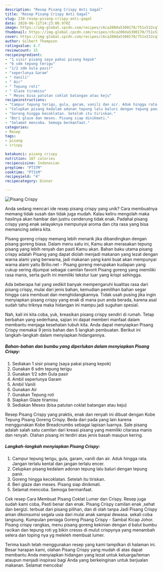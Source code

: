 ```yaml
---
description: "Resep Pisang Crispy Anti Gagal"
title: "Resep Pisang Crispy Anti Gagal"
slug: 238-resep-pisang-crispy-anti-gagal
date: 2020-06-11T14:23:00.970Z
image: https://img-global.cpcdn.com/recipes/c6ca280da5300170/751x532cq70/pisang-crispy-foto-resep-utama.jpg
thumbnail: https://img-global.cpcdn.com/recipes/c6ca280da5300170/751x532cq70/pisang-crispy-foto-resep-utama.jpg
cover: https://img-global.cpcdn.com/recipes/c6ca280da5300170/751x532cq70/pisang-crispy-foto-resep-utama.jpg
author: Gilbert Thompson
ratingvalue: 4.7
reviewcount: 15
recipeingredient:
- "1 sisir pisang saya pakai pisang kepok"
- "6 sdm tepung terigu"
- "1/2 sdm Gula pasir"
- "seperlunya Garam"
- " Vanili"
- " Air"
- " Tepung roti"
- " Glaze tiramisu"
- " Meses bisa patutan coklat batangan atau keju"
recipeinstructions:
- "Campur tepung terigu, gula, garam, vanili dan air. Aduk hingga rata. Jangan terlalu kental dan jangan terlalu encer."
- "Celupkan pisang kedalam adonan tepung lalu baluri dengan tepung panir."
- "Goreng hingga kecoklatan. Setelah itu tiriskan."
- "Beri glaze dan meses. Pisang siap dinikmati."
- "Selamat mencoba. Semoga bermanfaat."
categories:
- Resep
tags:
- pisang
- crispy

katakunci: pisang crispy 
nutrition: 167 calories
recipecuisine: Indonesian
preptime: "PT37M"
cooktime: "PT31M"
recipeyield: "4"
recipecategory: Dinner

---
```



![Pisang Crispy](https://img-global.cpcdn.com/recipes/c6ca280da5300170/751x532cq70/pisang-crispy-foto-resep-utama.jpg)

Anda sedang mencari ide resep pisang crispy yang unik? Cara membuatnya memang tidak susah dan tidak juga mudah. Kalau keliru mengolah maka hasilnya akan hambar dan justru cenderung tidak enak. Padahal pisang crispy yang enak selayaknya mempunyai aroma dan cita rasa yang bisa memancing selera kita.

Pisang goreng crispy memang lebih menarik jika dibandingkan dengan pisang goreng biasa. Dalam menu satu ini, Kamu akan merasakan tepung pisang yang lebih renyah dan pasti Kamu akan. Bahan baku utama pisang crispy adalah Pisang yang dapat diolah menjadi makanan yang lezat dengan warna alami yang berwarna, jadi makanan yang kami buat akan mempunyai warna alami yaitu Brilio.net - Pisang goreng merupakan kudapan yang cukup sering dijumpai sebagai camilan favorit Pisang goreng yang memiliki rasa manis, serta gurih ini memiliki tekstur luar yang krispi sehingga.

Ada beberapa hal yang sedikit banyak mempengaruhi kualitas rasa dari pisang crispy, mulai dari jenis bahan, kemudian pemilihan bahan segar hingga cara membuat dan menghidangkannya. Tidak usah pusing jika ingin menyiapkan pisang crispy yang enak di mana pun anda berada, karena asal sudah tahu triknya maka hidangan ini mampu jadi suguhan spesial.


Nah, kali ini kita coba, yuk, kreasikan pisang crispy sendiri di rumah. Tetap berbahan yang sederhana, sajian ini dapat memberi manfaat dalam membantu menjaga kesehatan tubuh kita. Anda dapat menyiapkan Pisang Crispy memakai 9 jenis bahan dan 5 langkah pembuatan. Berikut ini langkah-langkah dalam menyiapkan hidangannya.

<!--inarticleads1-->

##### Bahan-bahan dan bumbu yang diperlukan dalam menyiapkan Pisang Crispy:

1. Sediakan 1 sisir pisang (saya pakai pisang kepok)
1. Gunakan 6 sdm tepung terigu
1. Gunakan 1/2 sdm Gula pasir
1. Ambil seperlunya Garam
1. Ambil  Vanili
1. Gunakan  Air
1. Gunakan  Tepung roti
1. Siapkan  Glaze tiramisu
1. Sediakan  Meses (bisa patutan coklat batangan atau keju)


Resep Pisang Crispy yang praktis, enak dan renyah ini dibuat dengan Kobe Tepung Pisang Goreng Crispy. Beda dari pada yang lain karena menggunakan Kobe Breadcrumbs sebagai lapisan luarnya. Sale pisang adalah salah satu camilan dari kreasi pisang yang memiliki citarasa manis dan renyah. Olahan pisang ini terdiri atas jenis basah maupun kering. 

<!--inarticleads2-->

##### Langkah-langkah menyiapkan Pisang Crispy:

1. Campur tepung terigu, gula, garam, vanili dan air. Aduk hingga rata. Jangan terlalu kental dan jangan terlalu encer.
1. Celupkan pisang kedalam adonan tepung lalu baluri dengan tepung panir.
1. Goreng hingga kecoklatan. Setelah itu tiriskan.
1. Beri glaze dan meses. Pisang siap dinikmati.
1. Selamat mencoba. Semoga bermanfaat.


Cek resep Cara Membuat Pisang Coklat Lumer dan Crispy. Resep juga sudah kami coba, Pasti benar dan enak. Pisang Crispy camilan enak ,sehat dan bergizi. terbuat dari pisang pilihan, dan di olah tanpa Jadi Pisang Crispy aman dikonsumsi segala usia dari mulai anak sampai dewasa. sekali coba langsung. Kumpulan peniaga Goreng Pisang Crispy - Sambal Kicap Johor. Pisang crispy rangkas, menu pisang goreng kekinian dengan d balut bumbu racikan dan tepung roti yg bikin cresss di mulut crispynya yang menambah selera dan toping nya yg meleleh membuat lumer. 

Terima kasih telah menggunakan resep yang kami tampilkan di halaman ini. Besar harapan kami, olahan Pisang Crispy yang mudah di atas dapat membantu Anda menyiapkan hidangan yang lezat untuk keluarga/teman ataupun menjadi inspirasi bagi Anda yang berkeinginan untuk berjualan makanan. Selamat mencoba!
